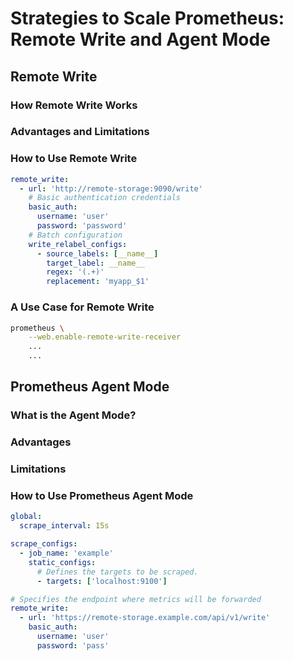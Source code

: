 # Strategies to Scale Prometheus: Remote Write and Agent Mode


## Remote Write


### How Remote Write Works


### Advantages and Limitations


### How to Use Remote Write


```yaml
remote_write:
  - url: 'http://remote-storage:9090/write'
    # Basic authentication credentials
    basic_auth:
      username: 'user'
      password: 'password'
    # Batch configuration
    write_relabel_configs:
      - source_labels: [__name__]
        target_label: __name__
        regex: '(.+)'
        replacement: 'myapp_$1'
```


### A Use Case for Remote Write


```bash
prometheus \
    --web.enable-remote-write-receiver
    ...
    ...
```


## Prometheus Agent Mode


### What is the Agent Mode?


### Advantages


### Limitations


### How to Use Prometheus Agent Mode


```yaml
global:
  scrape_interval: 15s

scrape_configs:
  - job_name: 'example'
    static_configs:
      # Defines the targets to be scraped.
      - targets: ['localhost:9100']

# Specifies the endpoint where metrics will be forwarded
remote_write:
  - url: 'https://remote-storage.example.com/api/v1/write'
    basic_auth:
      username: 'user'
      password: 'pass'
```